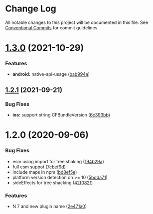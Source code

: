 # Change Log

All notable changes to this project will be documented in this file.
See [Conventional Commits](https://conventionalcommits.org) for commit guidelines.

# [1.3.0](https://github.com/nativescript-community/extendedinfo/compare/v1.2.1...v1.3.0) (2021-10-29)


### Features

* **android:** native-api-usage ([bab994a](https://github.com/nativescript-community/extendedinfo/commit/bab994a119d89872bd423d5eb3163ed14966813f))





## [1.2.1](https://github.com/nativescript-community/extendedinfo/compare/v1.2.0...v1.2.1) (2021-09-21)


### Bug Fixes

* **ios:** support string CFBundleVersion ([6c393bb](https://github.com/nativescript-community/extendedinfo/commit/6c393bb8f41c05b96a336d1fc69e4a96f56c890e))





# 1.2.0 (2020-09-06)


### Bug Fixes

* esm using import for tree shaking ([194b29a](https://github.com/nativescript-community/extendedinfo/commit/194b29aa4d8a3b02e4482aced3934a4c47a754ef))
* full esm suppot ([7cbef9d](https://github.com/nativescript-community/extendedinfo/commit/7cbef9d3291ec63c64f3fa4d32bcdcc36c228806))
* include maps in npm ([bd8ef5e](https://github.com/nativescript-community/extendedinfo/commit/bd8ef5eef9992d8bb48d250803b4a51165d6839f))
* platform version detection on >= 10 ([5bdda71](https://github.com/nativescript-community/extendedinfo/commit/5bdda718ea5576374b5d0e025fbc5875fc66ef23))
* sideEffects for tree shacking ([42f082f](https://github.com/nativescript-community/extendedinfo/commit/42f082ff51fec9bb6db3e3fc68de36340f4099a3))


### Features

* N 7 and new plugin name ([2e471a0](https://github.com/nativescript-community/extendedinfo/commit/2e471a0ae9588d08448da813e6fd6d3f0e9fde1c))
